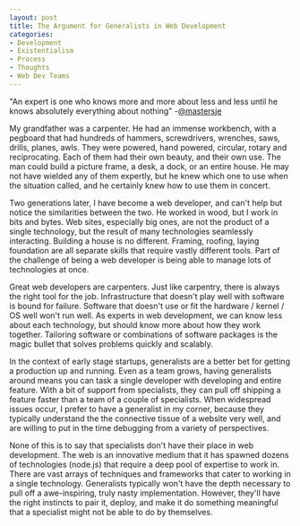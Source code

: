 ```yaml
---
layout: post
title: The Argument for Generalists in Web Development
categories:
- Development
- Existentialism
- Process
- Thoughts
- Web Dev Teams
---
```

"An expert is one who knows more and more about less and less until he knows
absolutely everything about nothing"
-[@mastersje](https://twitter.com/mastersje/status/192257585745891330)

  
My grandfather was a carpenter. He had an immense workbench, with a pegboard
that had hundreds of hammers, screwdrivers, wrenches, saws, drills, planes,
awls. They were powered, hand powered, circular, rotary and reciprocating.
Each of them had their own beauty, and their own use. The man could build a
picture frame, a desk, a dock, or an entire house. He may not have wielded any
of them expertly, but he knew which one to use when the situation called, and
he certainly knew how to use them in concert.

  
Two generations later, I have become a web developer, and can't help but
notice the similarities between the two. He worked in wood, but I work in bits
and bytes. Web sites, especially big ones, are not the product of a single
technology, but the result of many technologies seamlessly interacting.
Building a house is no different. Framing, roofing, laying foundation are all
separate skills that require vastly different tools. Part of the challenge of
being a web developer is being able to manage lots of technologies at once.

  
Great web developers are carpenters. Just like carpentry, there is always the
right tool for the job. Infrastructure that doesn't play well with software is
bound for failure. Software that doesn't use or fit the hardware / kernel / OS
well won't run well. As experts in web development, we can know less about
each technology, but should know more about how they work together. Tailoring
software or combinations of software packages is the magic bullet that solves
problems quickly and scalably.

  
In the context of early stage startups, generalists are a better bet for
getting a production up and running. Even as a team grows, having generalists
around means you can task a single developer with developing and entire
feature. With a bit of support from specialists, they can pull off shipping a
feature faster than a team of a couple of specialists. When widespread  issues
occur, I prefer to have a generalist in my corner, because they typically
understand the the connective tissue of a website very well, and are willing
to put in the time debugging from a variety of perspectives.

  
None of this is to say that specialists don't have their place in web
development. The web is an innovative medium that it has spawned dozens of
technologies (node.js) that require a deep pool of expertise to work in. There
are vast arrays of techniques and frameworks that cater to working in a single
technology. Generalists typically won't have the depth necessary to pull off a
awe-inspiring, truly nasty implementation. However, they'll have the right
instincts to pair it, deploy, and make it do something meaningful that a
specialist might not be able to do by themselves.

